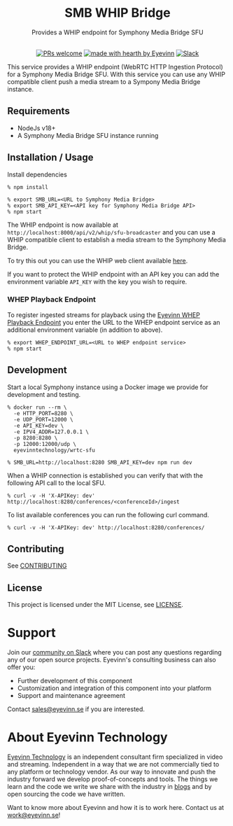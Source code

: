 <h1 align="center">
  SMB WHIP Bridge
</h1>

<div align="center">
  Provides a WHIP endpoint for Symphony Media Bridge SFU
</div>

<div align="center">
<br />

[![PRs welcome](https://img.shields.io/badge/PRs-welcome-ff69b4.svg?style=flat-square)](https://github.com/eyevinn/{{repo-name}}/issues?q=is%3Aissue+is%3Aopen+label%3A%22help+wanted%22)
[![made with hearth by Eyevinn](https://img.shields.io/badge/made%20with%20%E2%99%A5%20by-Eyevinn-59cbe8.svg?style=flat-square)](https://github.com/eyevinn)
[![Slack](http://slack.streamingtech.se/badge.svg)](http://slack.streamingtech.se)

</div>

This service provides a WHIP endpoint (WebRTC HTTP Ingestion Protocol) for a Symphony Media Bridge SFU. With this service you can use any WHIP compatible client push a media stream to a Sympony Media Bridge instance.

## Requirements

- NodeJs v18+
- A Symphony Media Bridge SFU instance running

## Installation / Usage

Install dependencies

```
% npm install
```

```
% export SMB_URL=<URL to Symphony Media Bridge>
% export SMB_API_KEY=<API key for Symphony Media Bridge API>
% npm start
```

The WHIP endpoint is now available at `http://localhost:8000/api/v2/whip/sfu-broadcaster` and you can use a WHIP compatible client to establish a media stream to the Symphony Media Bridge.

To try this out you can use the WHIP web client available [here](https://web.whip.eyevinn.technology/?endpoint=http%3A%2F%2Flocalhost%3A8000%2Fapi%2Fv2%2Fwhip%2Fsfu-broadcaster).

If you want to protect the WHIP endpoint with an API key you can add the environment variable `API_KEY` with the key you wish to require.

### WHEP Playback Endpoint

To register ingested streams for playback using the [Eyevinn WHEP Playback Endpoint](https://github.com/Eyevinn/wrtc-egress) you enter the URL to the WHEP endpoint service as an additional environment variable (in addition to above).

```
% export WHEP_ENDPOINT_URL=<URL to WHEP endpoint service>
% npm start
```

## Development

Start a local Symphony instance using a Docker image we provide for development and testing.

```
% docker run --rm \
  -e HTTP_PORT=8280 \
  -e UDP_PORT=12000 \
  -e API_KEY=dev \
  -e IPV4_ADDR=127.0.0.1 \
  -p 8280:8280 \
  -p 12000:12000/udp \
  eyevinntechnology/wrtc-sfu
```

```
% SMB_URL=http://localhost:8280 SMB_API_KEY=dev npm run dev
```

When a WHIP connection is established you can verify that with the following API call to the local SFU.

```
% curl -v -H 'X-APIKey: dev' http://localhost:8280/conferences/<conferenceId>/ingest
```

To list available conferences you can run the following curl command.

```
% curl -v -H 'X-APIKey: dev' http://localhost:8280/conferences/
```

## Contributing

See [CONTRIBUTING](CONTRIBUTING.md)

## License

This project is licensed under the MIT License, see [LICENSE](LICENSE).

# Support

Join our [community on Slack](http://slack.streamingtech.se) where you can post any questions regarding any of our open source projects. Eyevinn's consulting business can also offer you:

- Further development of this component
- Customization and integration of this component into your platform
- Support and maintenance agreement

Contact [sales@eyevinn.se](mailto:sales@eyevinn.se) if you are interested.

# About Eyevinn Technology

[Eyevinn Technology](https://www.eyevinntechnology.se) is an independent consultant firm specialized in video and streaming. Independent in a way that we are not commercially tied to any platform or technology vendor. As our way to innovate and push the industry forward we develop proof-of-concepts and tools. The things we learn and the code we write we share with the industry in [blogs](https://dev.to/video) and by open sourcing the code we have written.

Want to know more about Eyevinn and how it is to work here. Contact us at work@eyevinn.se!
